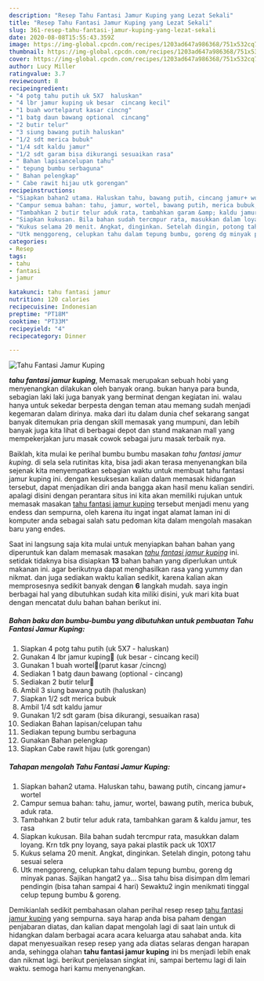 ```yaml
---
description: "Resep Tahu Fantasi Jamur Kuping yang Lezat Sekali"
title: "Resep Tahu Fantasi Jamur Kuping yang Lezat Sekali"
slug: 361-resep-tahu-fantasi-jamur-kuping-yang-lezat-sekali
date: 2020-08-08T15:55:43.359Z
image: https://img-global.cpcdn.com/recipes/1203ad647a986368/751x532cq70/tahu-fantasi-jamur-kuping-foto-resep-utama.jpg
thumbnail: https://img-global.cpcdn.com/recipes/1203ad647a986368/751x532cq70/tahu-fantasi-jamur-kuping-foto-resep-utama.jpg
cover: https://img-global.cpcdn.com/recipes/1203ad647a986368/751x532cq70/tahu-fantasi-jamur-kuping-foto-resep-utama.jpg
author: Lucy Miller
ratingvalue: 3.7
reviewcount: 8
recipeingredient:
- "4 potg tahu putih uk 5X7  haluskan"
- "4 lbr jamur kuping uk besar  cincang kecil"
- "1 buah wortelparut kasar cincng"
- "1 batg daun bawang optional  cincang"
- "2 butir telur"
- "3 siung bawang putih haluskan"
- "1/2 sdt merica bubuk"
- "1/4 sdt kaldu jamur"
- "1/2 sdt garam bisa dikurangi sesuaikan rasa"
- " Bahan lapisancelupan tahu"
- " tepung bumbu serbaguna"
- " Bahan pelengkap"
- " Cabe rawit hijau utk gorengan"
recipeinstructions:
- "Siapkan bahan2 utama. Haluskan tahu, bawang putih, cincang jamur+ wortel"
- "Campur semua bahan: tahu, jamur, wortel, bawang putih, merica bubuk, aduk rata."
- "Tambahkan 2 butir telur aduk rata, tambahkan garam &amp; kaldu jamur, tes rasa"
- "Siapkan kukusan. Bila bahan sudah tercmpur rata, masukkan dalam loyang. Krn tdk pny loyang, saya pakai plastik pack uk 10X17"
- "Kukus selama 20 menit. Angkat, dinginkan. Setelah dingin, potong tahu sesuai selera"
- "Utk menggoreng, celupkan tahu dalam tepung bumbu, goreng dg minyak panas. Sajikan hangat2 ya... Sisa tahu bisa disimpan dlm lemari pendingin (bisa tahan sampai 4 hari) Sewaktu2 ingin menikmati tinggal celup tepung bumbu &amp; goreng."
categories:
- Resep
tags:
- tahu
- fantasi
- jamur

katakunci: tahu fantasi jamur 
nutrition: 120 calories
recipecuisine: Indonesian
preptime: "PT18M"
cooktime: "PT33M"
recipeyield: "4"
recipecategory: Dinner

---
```



![Tahu Fantasi Jamur Kuping](https://img-global.cpcdn.com/recipes/1203ad647a986368/751x532cq70/tahu-fantasi-jamur-kuping-foto-resep-utama.jpg)

<b><i>tahu fantasi jamur kuping</i></b>, Memasak merupakan sebuah hobi yang menyenangkan dilakukan oleh banyak orang. bukan hanya para bunda, sebagian laki laki juga banyak yang berminat dengan kegiatan ini. walau hanya untuk sekedar berpesta dengan teman atau memang sudah menjadi kegemaran dalam dirinya. maka dari itu dalam dunia chef sekarang sangat banyak ditemukan pria dengan skill memasak yang mumpuni, dan lebih banyak juga kita lihat di berbagai depot dan stand makanan mall yang mempekerjakan juru masak cowok sebagai juru masak terbaik nya.



Baiklah, kita mulai ke perihal bumbu bumbu masakan <i>tahu fantasi jamur kuping</i>. di sela sela rutinitas kita, bisa jadi akan terasa menyenangkan bila sejenak kita menyempatkan sebagian waktu untuk membuat tahu fantasi jamur kuping ini. dengan kesuksesan kalian dalam memasak hidangan tersebut, dapat menjadikan diri anda bangga akan hasil menu kalian sendiri. apalagi disini dengan perantara situs ini kita akan memiliki rujukan untuk memasak masakan <u>tahu fantasi jamur kuping</u> tersebut menjadi menu yang endess dan sempurna, oleh karena itu ingat ingat alamat laman ini di komputer anda sebagai salah satu pedoman kita dalam mengolah masakan baru yang endes.


Saat ini langsung saja kita mulai untuk menyiapkan bahan bahan yang diperuntuk kan dalam memasak masakan <u><i>tahu fantasi jamur kuping</i></u> ini. setidak tidaknya bisa disiapkan <b>13</b> bahan bahan yang diperlukan untuk makanan ini. agar berikutnya dapat menghasilkan rasa yang yummy dan nikmat. dan juga sediakan waktu kalian sedikit, karena kalian akan memprosesnya sedikit banyak dengan <b>6</b> langkah mudah. saya ingin berbagai hal yang dibutuhkan sudah kita miliki disini, yuk mari kita buat dengan mencatat dulu bahan bahan berikut ini.

<!--inarticleads1-->

##### Bahan baku dan bumbu-bumbu yang dibutuhkan untuk pembuatan Tahu Fantasi Jamur Kuping:

1. Siapkan 4 potg tahu putih (uk 5X7 - haluskan)
1. Gunakan 4 lbr jamur kuping🍄 (uk besar - cincang kecil)
1. Gunakan 1 buah wortel🥕(parut kasar /cincng)
1. Sediakan 1 batg daun bawang (optional - cincang)
1. Sediakan 2 butir telur🥚
1. Ambil 3 siung bawang putih (haluskan)
1. Siapkan 1/2 sdt merica bubuk
1. Ambil 1/4 sdt kaldu jamur
1. Gunakan 1/2 sdt garam (bisa dikurangi, sesuaikan rasa)
1. Sediakan  Bahan lapisan/celupan tahu
1. Sediakan  tepung bumbu serbaguna
1. Gunakan  Bahan pelengkap
1. Siapkan  Cabe rawit hijau (utk gorengan)




<!--inarticleads2-->

##### Tahapan mengolah Tahu Fantasi Jamur Kuping:

1. Siapkan bahan2 utama. Haluskan tahu, bawang putih, cincang jamur+ wortel
1. Campur semua bahan: tahu, jamur, wortel, bawang putih, merica bubuk, aduk rata.
1. Tambahkan 2 butir telur aduk rata, tambahkan garam &amp; kaldu jamur, tes rasa
1. Siapkan kukusan. Bila bahan sudah tercmpur rata, masukkan dalam loyang. Krn tdk pny loyang, saya pakai plastik pack uk 10X17
1. Kukus selama 20 menit. Angkat, dinginkan. Setelah dingin, potong tahu sesuai selera
1. Utk menggoreng, celupkan tahu dalam tepung bumbu, goreng dg minyak panas. Sajikan hangat2 ya... Sisa tahu bisa disimpan dlm lemari pendingin (bisa tahan sampai 4 hari) Sewaktu2 ingin menikmati tinggal celup tepung bumbu &amp; goreng.




Demikianlah sedikit pembahasan olahan perihal resep resep <u>tahu fantasi jamur kuping</u> yang sempurna. saya harap anda bisa paham dengan penjabaran diatas, dan kalian dapat mengolah lagi di saat lain untuk di hidangkan dalam berbagai acara acara keluarga atau sahabat anda. kita dapat menyesuaikan resep resep yang ada diatas selaras dengan harapan anda, sehingga olahan <b>tahu fantasi jamur kuping</b> ini bs menjadi lebih enak dan nikmat lagi. berikut penjelasan singkat ini, sampai bertemu lagi di lain waktu. semoga hari kamu menyenangkan.
